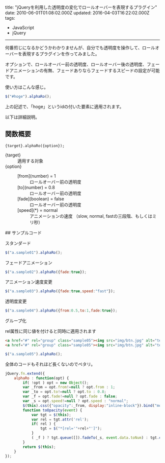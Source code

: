 title: "jQueryを利用した透明度の変化でロールオーバーを表現するプラグイン"
date: 2010-06-01T01:08:02.000Z
updated: 2016-04-03T16:22:02.000Z
tags: 
  - JavaScript
  - jQuery
---

何番煎じになるかどうかわかりませんが、自分でも透明度を操作して、ロールオーバーを表現するプラグインを作ってみました。

オプションで、ロールオーバー前の透明度、ロールオーバー後の透明度、フェードアニメーションの有無、フェードありならフェードするスピードの設定が可能です。

使い方はこんな感じ。

```javascript
$("#hoge").alphaRo();
```

上の記述で、「hoge」というidの付いた要素に適用されます。

以下は詳細説明。


## 関数概要

`{target}.alphaRo({option});`

<dl><dt>{target}</dt><dd>適用する対象</dd><dt>{option}</dt><dd><dl><dt>[from](number) = 1</dt><dd>ロールオーバー前の透明度</dd><dt>[to](number) = 0.8</dt><dd>ロールオーバー前の透明度</dd><dt>[fade](boolean) = false</dt><dd>ロールオーバー前の透明度</dd><dt>[speed](*) = normal</dt><dd>アニメーションの速度  
 （slow, normal, fastの三段階、もしくはミリ秒）</dd></dl></dd></dl>
## サンプルコード

スタンダード

```javascript
$("a.sample01").alphaRo();
```

フェードアニメーション

```javascript
$("a.sample02").alphaRo({fade:true});
```

アニメーション速度変更

```javascript
$("a.sample03").alphaRo({fade:true,speed:"fast"});
```

透明度変更

```javascript
$("a.sample04").alphaRo({from:0.5,to:1,fade:true});
```

グループ化

rel属性に同じ値を付けると同時に適用されます

```html
<a href="#" rel="group" class="sample05"><img src="img/btn.jpg" alt="test" border="0" /></a>
<a href="#" rel="group" class="sample05"><img src="img/btn.jpg" alt="test" border="0" /></a>
```

```javascript
$("a.sample05").alphaRo();
```

全体のコードもそれほど長くないのでペタリ。

```javascript
jQuery.fn.extend({
	alphaRo : function(opt) {
		if( !opt ) opt = new Object();
		var _from = opt.from!=null ? opt.from : 1;
		var _to = opt.to!=null ? opt.to : 0.8;
		var _f = opt.fade!=null ? opt.fade : false;
		var _s = opt.speed!=null ? opt.speed : "normal";
		$(this).css({"opacity":_from, display:"inline-block"}).bind("mouseenter", {toNum:_to}, toOpacity).bind("mouseleave", {toNum:_from}, toOpacity);
		function toOpacity(event) {
			var tgt = $(this);
			var rel = tgt.attr('rel');
			if( rel ) {
				tgt = $("*[rel='"+rel+"']");
			}
			( _f ) ? tgt.queue([]).fadeTo(_s, event.data.toNum) : tgt.css("opacity", event.data.toNum);
		}
		return $(this);
	}
});
```